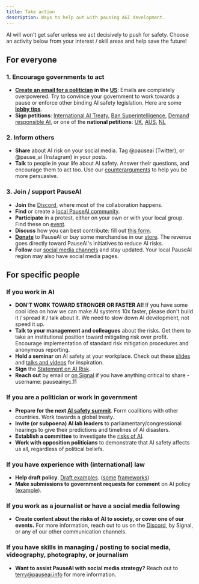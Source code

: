 ```yaml
---
title: Take action
description: Ways to help out with pausing AGI development.
---
```


AI will won't get safer unless we act decisively to push for safety. Choose an activity below from your interest / skill areas and help save the future!

## For everyone

### 1. Encourage governments to act

- [**Create an email for a politician**](/email-builder) **in the** [**US**](https://democracy.io/): Emails are completely overpowered. Try to convince your government to work towards a pause or enforce other binding AI safety legislation. Here are some [**lobby tips**](/lobby-tips).
- **Sign petitions**: [International AI Treaty](https://aitreaty.org), [Ban Superintelligence](https://chng.it/Djjfj2Gmpk), [Demand responsible AI](https://www.change.org/p/artificial-intelligence-time-is-running-out-for-responsible-ai-development-91f0a02c-130a-46e1-9e55-70d6b274f4df), or one of the **national petitions**: [UK](https://petition.parliament.uk/petitions/639956), [AUS](https://www.aph.gov.au/e-petitions/petition/EN5163), [NL](https://aipetitie.nl)

### 2. Inform others

- **Share** about AI risk on your social media. Tag @pauseai (Twitter), or @pause_ai (Instagram) in your posts.
- **Talk** to people in your life about AI safety. Answer their questions, and encourage them to act too. Use our [counterarguments](/counterarguments) to help you be more persuasive.

### 3. Join / support PauseAI

- **Join** the [Discord](https://discord.gg/2XXWXvErfA), where most of the collaboration happens.
- **Find** or create a [local PauseAI community](/communities).
- **Participate** in a protest, either on your own or with your local group. Find these on [event](/events).
- **Discuss** how you can best contribute: fill out [this form](https://airtable.com/embed/appWPTGqZmUcs3NWu/pagoxRuCai4OYJEHt/form).
- [**Donate**](/donate) to PauseAI or buy some merchandise in our [store](https://pauseai-shop.fourthwall.com/). The revenue goes directly toward PauseAI's initiatives to reduce AI risks.
- **Follow** our [social media channels](https://linktr.ee/pauseai) and stay updated. Your local PauseAI region may also have social media pages.


## For specific people

### If you work in AI

- **DON'T WORK TOWARD STRONGER OR FASTER AI!** If you have some cool idea on how we can make AI systems 10x faster, please don't build it / spread it / talk about it. We need to slow down AI development, not speed it up.
- **Talk to your management and colleagues** about the risks. Get them to take an institutional position toward mitigating risk over profit. Encourage implementation of standard risk mitigation procedures and anonymous reporting.
- **Hold a seminar** on AI safety at your workplace. Check out these [slides](https://drive.google.com/drive/u/1/folders/1p9VtopzMV6Xpk4p6EGYUTna4fLE6G8hd) and [talks and videos](https://www.youtube.com/playlist?list=PLI46NoubGtIJa0JVCBR-9CayxCOmU0EJt) for inspiration.
- **Sign** the [Statement on AI Risk](https://www.safe.ai/statement-on-ai-risk).
- **Reach out** by email or [on Signal](https://signal.org/) if you have anything critical to share - username: pauseainyc.11

### If you are a politician or work in government

- **Prepare for the next [AI safety summit](/summit)**. Form coalitions with other countries. Work towards a global treaty.
- **Invite (or subpoena) AI lab leaders** to parliamentary/congressional hearings to give their predictions and timelines of AI disasters.
- **Establish a committee** to investigate the [risks of AI](/risks).
- **Work with opposition politicians** to demonstrate that AI safety affects us all, regardless of political beliefs.

### If you have experience with (international) law

- **Help draft policy**. [Draft examples](https://www.campaignforaisafety.org/celebrating-the-winners-law-student-moratorium-treaty-competition/). ([some](https://futureoflife.org/wp-content/uploads/2023/04/FLI_Policymaking_In_The_Pause.pdf) [frameworks](https://www.openphilanthropy.org/research/12-tentative-ideas-for-us-ai-policy/))
- **Make submissions to government requests for comment** on AI policy ([example](https://ntia.gov/issues/artificial-intelligence/request-for-comments)).

### If you work as a journalist or have a social media following

- **Create content about the risks of AI to society, or cover one of our events.** For more information, reach out to us on the [Discord](https://discord.gg/2XXWXvErfA), by Signal, or any of our other communication channels.

### If you have skills in managing / posting to social media, videography, photography, or journalism

- **Want to assist PauseAI with social media strategy?** Reach out to terry@pauseai.info for more information.
